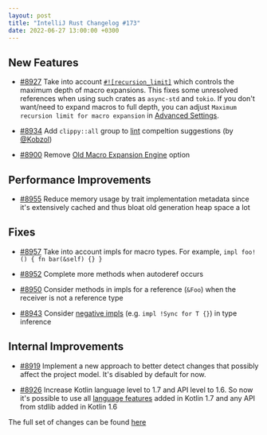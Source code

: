 ```yaml
---
layout: post
title: "IntelliJ Rust Changelog #173"
date: 2022-06-27 13:00:00 +0300
---
```



## New Features

* [#8927] Take into account [`#![recursion_limit]`](https://doc.rust-lang.org/reference/attributes/limits.html#the-recursion_limit-attribute)  which controls the maximum depth of macro expansions. This fixes some unresolved references when using such crates as `async-std` and `tokio`. If you don't want/need to expand macros to full depth, you can adjust `Maximum recursion limit for macro expansion` in [Advanced Settings](https://jetbrains.com/help/idea/advanced-settings.html).

* [#8934] Add `clippy::all` group to [lint](https://doc.rust-lang.org/rustc/lints/index.html) compeltion suggestions (by [@Kobzol])

* [#8900] Remove [Old Macro Expansion Engine](https://blog.jetbrains.com/clion/2020/07/intellij-rust-0-3-new-macro-expansion-engine) option

## Performance Improvements

* [#8955] Reduce memory usage by trait implementation metadata since it's extensively cached and thus bloat old generation heap space a lot

## Fixes

* [#8957] Take into account impls for macro types. For example, `impl foo!() { fn bar(&self) {} }`

* [#8952] Complete more methods when autoderef occurs

* [#8950] Consider methods in impls for a reference (`&Foo`) when the receiver is not a reference type

* [#8943] Consider [negative impls](https://github.com/rust-lang/rust/issues/68318) (e.g. `impl !Sync for T {}`) in type inference

## Internal Improvements

* [#8919] Implement a new approach to better detect changes that possibly affect the project model. It's disabled by default for now.

* [#8926] Increase Kotlin language level to 1.7 and API level to 1.6. So now it's possible to use all [language features](https://kotlinlang.org/docs/whatsnew17.html#language) added in Kotlin 1.7 and any API from stdlib added in Kotlin 1.6

The full set of changes can be found [here](https://github.com/intellij-rust/intellij-rust/milestone/81?closed=1)

[@Kobzol]: https://github.com/Kobzol

[#8900]: https://github.com/intellij-rust/intellij-rust/pull/8900
[#8919]: https://github.com/intellij-rust/intellij-rust/pull/8919
[#8926]: https://github.com/intellij-rust/intellij-rust/pull/8926
[#8927]: https://github.com/intellij-rust/intellij-rust/pull/8927
[#8934]: https://github.com/intellij-rust/intellij-rust/pull/8934
[#8943]: https://github.com/intellij-rust/intellij-rust/pull/8943
[#8950]: https://github.com/intellij-rust/intellij-rust/pull/8950
[#8952]: https://github.com/intellij-rust/intellij-rust/pull/8952
[#8955]: https://github.com/intellij-rust/intellij-rust/pull/8955
[#8957]: https://github.com/intellij-rust/intellij-rust/pull/8957
